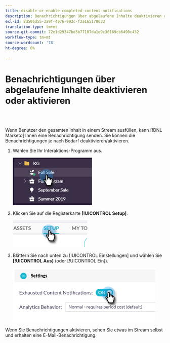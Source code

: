 ```yaml
---
title: disable-or-enable-completed-content-notifications
description: Benachrichtigungen über abgelaufene Inhalte deaktivieren oder aktivieren
exl-id: 8d506d55-3a9f-4076-993c-f2a165170633
translation-type: tm+mt
source-git-commit: 72e1d29347bd5b77107da1e9c30169cb6490c432
workflow-type: tm+mt
source-wordcount: '78'
ht-degree: 0%

---
```


# Benachrichtigungen über abgelaufene Inhalte deaktivieren oder aktivieren

<br> 

Wenn Benutzer den gesamten Inhalt in einem Stream ausfüllen, kann [!DNL Marketo] Ihnen eine Benachrichtigung senden. Sie können die Benachrichtigungen je nach Bedarf deaktivieren/aktivieren.

1. Wählen Sie Ihr Interaktions-Programm aus.

   ![Bild eins](/help/sky/assets/engagement-programs/disable-or-enable-exhausted-content-notifications/disable-or-enable-exhausted-content-notifications-1.png)

1. Klicken Sie auf die Registerkarte **[!UICONTROL Setup]**.

   ![Bild zwei](/help/sky/assets/engagement-programs/disable-or-enable-exhausted-content-notifications/disable-or-enable-exhausted-content-notifications-2.png)

1. Blättern Sie nach unten zu [!UICONTROL Einstellungen] und wählen Sie **[!UICONTROL Aus]** (oder [!UICONTROL Ein]).

   ![Bild drei](/help/sky/assets/engagement-programs/disable-or-enable-exhausted-content-notifications/disable-or-enable-exhausted-content-notifications-3.png)

Wenn Sie Benachrichtigungen aktivieren, sehen Sie etwas im Stream selbst und erhalten eine E-Mail-Benachrichtigung.
